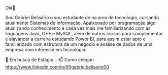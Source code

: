 Olá👋

Sou Gabriel Belisário e sou estudante de na area de tecnologia, cursando atualmente Sistemas de Informação,
Apaixonado por programação sigo atualizando conhecimento e cada vez mais me familiarizando com as linguagens
Java, C++ e MySQL, alem de outros cursos para complementar e alavancar a carreira estudando Power BI, para
assim estar apto e familiarizado com estrutura de um negocio e analise de dados de uma empresa com interesse em 
tecnologia. 

🔭 Em busca de Estágio...
📫 Como chegar: https://www.linkedin.com/in/00gabrielbelisario00
